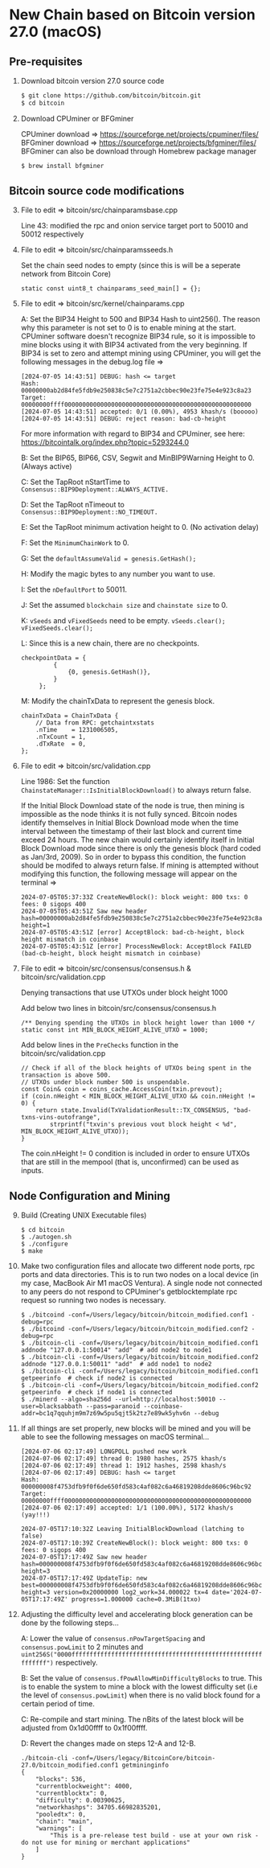 # New Chain based on Bitcoin version 27.0 (macOS)

## Pre-requisites
1. Download bitcoin version 27.0 source code
   
   ```bash
   $ git clone https://github.com/bitcoin/bitcoin.git
   $ cd bitcoin
   ```

2. Download CPUminer or BFGminer
   
   CPUminer download => https://sourceforge.net/projects/cpuminer/files/   
   BFGminer download => https://sourceforge.net/projects/bfgminer/files/   
   BFGminer can also be download through Homebrew package manager
   
   ```bash
   $ brew install bfgminer
   ```

## Bitcoin source code modifications
3. File to edit => bitcoin/src/chainparamsbase.cpp
   
   Line 43: modified the rpc and onion service target port to 50010 and 50012 respectively

4. File to edit => bitcoin/src/chainparamsseeds.h

   Set the chain seed nodes to empty (since this is will be a seperate network from Bitcoin Core)

   ```
   static const uint8_t chainparams_seed_main[] = {};
   ```

5. File to edit => bitcoin/src/kernel/chainparams.cpp

   A: Set the BIP34 Height to 500 and BIP34 Hash to uint256(). The reason why this parameter is not set to 0 is to enable mining at the start.
      CPUminer software doesn't recognize BIP34 rule, so it is impossible to mine blocks using it with BIP34 activated from the very beginning.
      If BIP34 is set to zero and attempt mining using CPUminer, you will get the following messages in the debug.log file =>
      ```
      [2024-07-05 14:43:51] DEBUG: hash <= target
      Hash:   00000000ab2d84fe5fdb9e250838c5e7c2751a2cbbec90e23fe75e4e923c8a23
      Target: 00000000ffff0000000000000000000000000000000000000000000000000000
      [2024-07-05 14:43:51] accepted: 0/1 (0.00%), 4953 khash/s (booooo)
      [2024-07-05 14:43:51] DEBUG: reject reason: bad-cb-height
      ```
      For more information with regard to BIP34 and CPUminer, see here: https://bitcointalk.org/index.php?topic=5293244.0

   B: Set the BIP65, BIP66, CSV, Segwit and MinBIP9Warning Height to 0. (Always active)
   
   C: Set the TapRoot nStartTime to ``` Consensus::BIP9Deployment::ALWAYS_ACTIVE. ```
    
   D: Set the TapRoot nTimeout to ``` Consensus::BIP9Deployment::NO_TIMEOUT. ```
   
   E: Set the TapRoot minimum activation height to 0. (No activation delay)
   
   F: Set the ```MinimumChainWork``` to 0.
   
   G: Set the ``` defaultAssumeValid = genesis.GetHash(); ```
   
   H: Modify the magic bytes to any number you want to use.
   
   I: Set the ```nDefaultPort``` to 50011.
   
   J: Set the assumed ```blockchain size``` and ```chainstate size``` to 0.
   
   K: ```vSeeds``` and ```vFixedSeeds``` need to be empty. ``` vSeeds.clear(); vFixedSeeds.clear(); ```
   
   L: Since this is a new chain, there are no checkpoints.   
      ```
      checkpointData = {
               {
                   {0, genesis.GetHash()},
               }
           };
      ```
      
   M: Modify the chainTxData to represent the genesis block.
      ```
      chainTxData = ChainTxData {
          // Data from RPC: getchaintxstats
          .nTime    = 1231006505,
          .nTxCount = 1,
          .dTxRate  = 0,
      };
      ```

7. File to edit => bitcoin/src/validation.cpp   
   
   Line 1986: Set the function ```ChainstateManager::IsInitialBlockDownload()``` to always return false.
       
   If the Initial Block Download state of the node is true, then mining is impossible as the node thinks it is not fully synced.
   Bitcoin nodes identify themselves in Initial Block Download mode when the time interval between the timestamp of their last block
   and current time exceed 24 hours. The new chain would certainly identify itself in Initial Block Download mode since there is only
   the genesis block (hard coded as Jan/3rd, 2009). So in order to bypass this condition, the function should be modifed to always
   return false. If mining is attempted without modifying this function, the following message will appear on the terminal =>
   
   ```
   2024-07-05T05:37:33Z CreateNewBlock(): block weight: 800 txs: 0 fees: 0 sigops 400
   2024-07-05T05:43:51Z Saw new header hash=00000000ab2d84fe5fdb9e250838c5e7c2751a2cbbec90e23fe75e4e923c8a23 height=1
   2024-07-05T05:43:51Z [error] AcceptBlock: bad-cb-height, block height mismatch in coinbase
   2024-07-05T05:43:51Z [error] ProcessNewBlock: AcceptBlock FAILED (bad-cb-height, block height mismatch in coinbase)
   ```

8. File to edit => bitcoin/src/consensus/consensus.h & bitcoin/src/validation.cpp
   
   Denying transactions that use UTXOs under block height 1000

   Add below two lines in bitcoin/src/consensus/consensus.h
   ```
   /** Denying spending the UTXOs in block height lower than 1000 */
   static const int MIN_BLOCK_HEIGHT_ALIVE_UTXO = 1000;
   ```

   Add below lines in the ```PreChecks``` function in the bitcoin/src/validation.cpp   
   ```
   // Check if all of the block heights of UTXOs being spent in the transaction is above 500.
   // UTXOs under block number 500 is unspendable.
   const Coin& coin = coins_cache.AccessCoin(txin.prevout);
   if (coin.nHeight < MIN_BLOCK_HEIGHT_ALIVE_UTXO && coin.nHeight != 0) {
       return state.Invalid(TxValidationResult::TX_CONSENSUS, "bad-txns-vins-outofrange", 
           strprintf("txvin's previous vout block height < %d", MIN_BLOCK_HEIGHT_ALIVE_UTXO));
   }
   ```

   The coin.nHeight != 0 condition is included in order to ensure UTXOs that are still in the mempool (that is, unconfirmed) can be used as inputs. 

## Node Configuration and Mining
9. Build (Creating UNIX Executable files)
   
   ```
   $ cd bitcoin
   $ ./autogen.sh
   $ ./configure
   $ make
   ```

10. Make two configuration files and allocate two different node ports, rpc ports and data directories. 
    This is to run two nodes on a local device (in my case, MacBook Air M1 macOS Ventura). A single node not connected to any peers do not
    respond to CPUminer's getblocktemplate rpc request so running two nodes is necessary.
   
    ```
    $ ./bitcoind -conf=/Users/legacy/bitcoin/bitcoin_modified.conf1 -debug=rpc
    $ ./bitcoind -conf=/Users/legacy/bitcoin/bitcoin_modified.conf2 -debug=rpc
    $ ./bitcoin-cli -conf=/Users/legacy/bitcoin/bitcoin_modified.conf1 addnode "127.0.0.1:50014" "add"  # add node2 to node1
    $ ./bitcoin-cli -conf=/Users/legacy/bitcoin/bitcoin_modified.conf2 addnode "127.0.0.1:50011" "add"  # add node1 to node2
    $ ./bitcoin-cli -conf=/Users/legacy/bitcoin/bitcoin_modified.conf1 getpeerinfo  # check if node2 is connected
    $ ./bitcoin-cli -conf=/Users/legacy/bitcoin/bitcoin_modified.conf2 getpeerinfo  # check if node1 is connected
    $ ./minerd --algo=sha256d --url=http://localhost:50010 --user=blacksabbath --pass=paranoid --coinbase-addr=bc1q7qquhjm9m7z69w5pu5qjt5k2tz7e89wk5yhv6n --debug
    ```

11. If all things are set properly, new blocks will be mined and you will be able to see the following messages on macOS terminal...

     ```
     [2024-07-06 02:17:49] LONGPOLL pushed new work
     [2024-07-06 02:17:49] thread 0: 1980 hashes, 2575 khash/s
     [2024-07-06 02:17:49] thread 1: 1912 hashes, 2598 khash/s
     [2024-07-06 02:17:49] DEBUG: hash <= target
     Hash:   000000008f4753dfb9f0f6de650fd583c4af082c6a46819208dde8606c96bc92
     Target: 00000000ffff0000000000000000000000000000000000000000000000000000
     [2024-07-06 02:17:49] accepted: 1/1 (100.00%), 5172 khash/s (yay!!!)
     ```

     ```
     2024-07-05T17:10:32Z Leaving InitialBlockDownload (latching to false)
     2024-07-05T17:10:39Z CreateNewBlock(): block weight: 800 txs: 0 fees: 0 sigops 400
     2024-07-05T17:17:49Z Saw new header hash=000000008f4753dfb9f0f6de650fd583c4af082c6a46819208dde8606c96bc92 height=3
     2024-07-05T17:17:49Z UpdateTip: new best=000000008f4753dfb9f0f6de650fd583c4af082c6a46819208dde8606c96bc92 height=3 version=0x20000000 log2_work=34.000022 tx=4 date='2024-07-05T17:17:49Z' progress=1.000000 cache=0.3MiB(1txo)
     ```

12. Adjusting the difficulty level and accelerating block generation can be done by the following steps...

    A: Lower the value of ```consensus.nPowTargetSpacing``` and ```consensus.powLimit``` to 2 minutes and ```uint256S("0000ffffffffffffffffffffffffffffffffffffffffffffffffffffffffffff")``` respectively. 

    B: Set the value of ```consensus.fPowAllowMinDifficultyBlocks``` to true. This is to enable the system to mine a block with the lowest difficulty set (i.e the level of ```consensus.powLimit```) when there is no valid block found for a certain period of time.

    C: Re-compile and start mining. The nBits of the latest block will be adjusted from 0x1d00ffff to 0x1f00ffff.

    D: Revert the changes made on steps 12-A and 12-B.

    ```
    ./bitcoin-cli -conf=/Users/legacy/BitcoinCore/bitcoin-27.0/bitcoin_modified.conf1 getmininginfo                  
    {
        "blocks": 536,
        "currentblockweight": 4000,
        "currentblocktx": 0,
        "difficulty": 0.00390625,
        "networkhashps": 34705.66982835201,
        "pooledtx": 0,
        "chain": "main",
        "warnings": [
            "This is a pre-release test build - use at your own risk - do not use for mining or merchant applications"
        ]
    }
    ```
